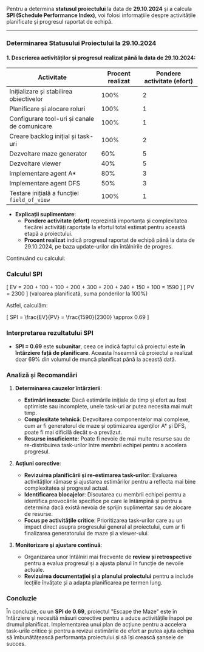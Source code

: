 Pentru a determina **statusul proiectului** la data de **29.10.2024** și a calcula **SPI (Schedule Performance Index)**, voi folosi informațiile despre activitățile planificate și progresul raportat de echipă.

---

### **Determinarea Statusului Proiectului la 29.10.2024**

#### **1. Descrierea activităților și progresul realizat până la data de 29.10.2024:**

| Activitate                               | Procent realizat | Pondere activitate (efort) |
|------------------------------------------|------------------|----------------------------|
| Inițializare și stabilirea obiectivelor  | 100%            | 2                          |
| Planificare și alocare roluri            | 100%            | 1                          |
| Configurare tool-uri și canale de comunicare | 100%            | 1                          |
| Creare backlog inițial și task-uri       | 100%            | 2                          |
| Dezvoltare maze generator                | 60%             | 5                          |
| Dezvoltare viewer                        | 40%             | 5                          |
| Implementare agent A*                    | 80%             | 3                          |
| Implementare agent DFS                   | 50%             | 3                          |
| Testare inițială a funcției `field_of_view` | 100%            | 1                          |

- **Explicații suplimentare**:
   - **Pondere activitate (efort)** reprezintă importanța și complexitatea fiecărei activități raportate la efortul total estimat pentru această etapă a proiectului.
   - **Procent realizat** indică progresul raportat de echipă până la data de 29.10.2024, pe baza update-urilor din întâlnirile de progres.

Continuând cu calculul:

### **Calculul SPI**

\[ EV = 200 + 100 + 100 + 200 + 300 + 200 + 240 + 150 + 100 = 1590 \]
\[ PV = 2300 \] (valoarea planificată, suma ponderilor la 100%)

Astfel, calculăm:

\[
SPI = \frac{EV}{PV} = \frac{1590}{2300} \approx 0.69
\]

### **Interpretarea rezultatului SPI**

- **SPI = 0.69** este **subunitar**, ceea ce indică faptul că proiectul este **în întârziere față de planificare**. Aceasta înseamnă că proiectul a realizat doar 69% din volumul de muncă planificat până la această dată.

### **Analiză și Recomandări**

1. **Determinarea cauzelor întârzierii**:
   - **Estimări inexacte**: Dacă estimările inițiale de timp și efort au fost optimiste sau incomplete, unele task-uri ar putea necesita mai mult timp.
   - **Complexitate tehnică**: Dezvoltarea componentelor mai complexe, cum ar fi generatorul de maze și optimizarea agenților A* și DFS, poate fi mai dificilă decât s-a prevăzut.
   - **Resurse insuficiente**: Poate fi nevoie de mai multe resurse sau de re-distribuirea task-urilor între membrii echipei pentru a accelera progresul.

2. **Acțiuni corective**:
   - **Revizuirea planificării și re-estimarea task-urilor**: Evaluarea activităților rămase și ajustarea estimărilor pentru a reflecta mai bine complexitatea și progresul actual.
   - **Identificarea blocajelor**: Discutarea cu membrii echipei pentru a identifica provocările specifice pe care le întâmpină și pentru a determina dacă există nevoia de sprijin suplimentar sau de alocare de resurse.
   - **Focus pe activitățile critice**: Prioritizarea task-urilor care au un impact direct asupra progresului general al proiectului, cum ar fi finalizarea generatorului de maze și a viewer-ului.

3. **Monitorizare și ajustare continuă**:
   - Organizarea unor întâlniri mai frecvente de **review și retrospective** pentru a evalua progresul și a ajusta planul în funcție de nevoile actuale.
   - **Revizuirea documentației și a planului proiectului** pentru a include lecțiile învățate și a adapta planificarea pe termen lung.

### **Concluzie**

În concluzie, cu un **SPI de 0.69**, proiectul "Escape the Maze" este în întârziere și necesită măsuri corective pentru a aduce activitățile înapoi pe drumul planificat. Implementarea unui plan de acțiune pentru a accelera task-urile critice și pentru a revizui estimările de efort ar putea ajuta echipa să îmbunătățească performanța proiectului și să își crească șansele de succes.